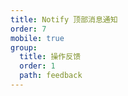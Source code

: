 ```yaml
---
title: Notify 顶部消息通知
order: 7
mobile: true
group:
  title: 操作反馈
  order: 1
  path: feedback
---
```


<code src="../demo/Notify.tsx"></code>
<API src="../src/Notify.tsx"></API>
